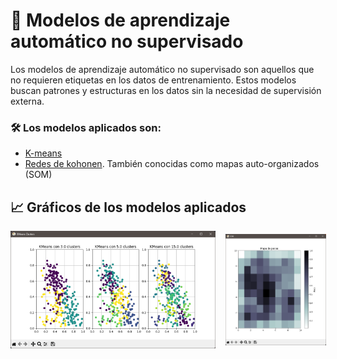 # 🤖 Modelos de aprendizaje automático no supervisado

Los modelos de aprendizaje automático no supervisado son aquellos que no requieren etiquetas en los datos de entrenamiento. Estos modelos buscan patrones y estructuras en los datos sin la necesidad de supervisión externa. 

### 🛠️ Los modelos aplicados son:
- [K-means](/kmeans.py)
- [Redes de kohonen](/kohonen.py). También conocidas como mapas auto-organizados (SOM)

## 📈 Gráficos de los modelos aplicados

<div style="display: flex; justify-content: space-between; gap: 16px; width: 100%; align-items: center;">
    <img src="assets/images/Screen_Kmeans.png" alt="K-means" style="width: 65%; height: auto;">
    <img src="assets/images/Screen_Kohonen.png" alt="Kohonen" style="width: 32%; height: auto;">
</div>